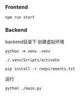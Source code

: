 ### Frontend

```shell
npm run start
```

### Backend

backend目录下 创建虚拟环境

```shell
python -m venv .venv

./.venv/Scripts/activate

pip install -r requirements.txt
```

运行

```shell
python ./main.py
```

